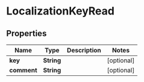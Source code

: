 
# LocalizationKeyRead

## Properties
Name | Type | Description | Notes
------------ | ------------- | ------------- | -------------
**key** | **String** |  |  [optional]
**comment** | **String** |  |  [optional]



